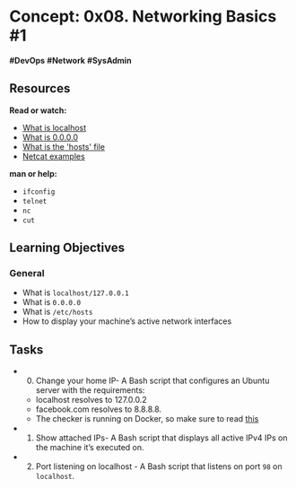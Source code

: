 # Concept: 0x08. Networking Basics #1

**#DevOps** **#Network** **#SysAdmin**

## Resources

**Read or watch:**

- [What is localhost](https://en.wikipedia.org/wiki/Localhost)
- [What is 0.0.0.0](https://en.wikipedia.org/wiki/0.0.0.0)
- [What is the 'hosts' file](https://www.makeuseof.com/tag/modify-manage-hosts-file-linux/)
- [Netcat examples](https://www.thegeekstuff.com/2012/04/nc-command-examples/)

**man or help:**

- `ifconfig`
- `telnet`
- `nc`
- `cut`

## Learning Objectives

### General

- What is `localhost/127.0.0.1`
- What is `0.0.0.0`
- What is `/etc/hosts`
- How to display your machine’s active network interfaces

## Tasks

- 0. Change your home IP- A Bash script that configures an Ubuntu server with the requirements:
  - localhost resolves to 127.0.0.2
  - facebook.com resolves to 8.8.8.8.
  - The checker is running on Docker, so make sure to read [this](http://blog.jonathanargentiero.com/docker-sed-cannot-rename-etcsedl8ysxl-device-or-resource-busy/)

- 1. Show attached IPs- A Bash script that displays all active IPv4 IPs on the machine it’s executed on.

- 2. Port listening on localhost - A Bash script that listens on port `98` on `localhost`.
